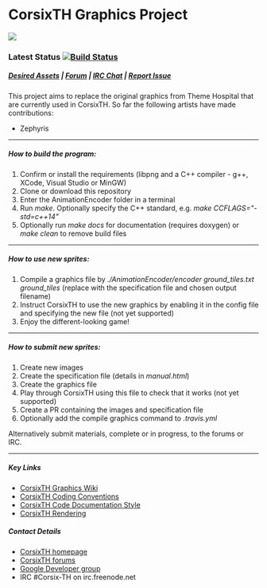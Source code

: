 # CorsixTH Graphics Project

![](http://i.imgur.com/fYp148T.jpg)
### Latest Status [![Build Status](https://travis-ci.org/CorsixTH/CorsixTH-Graphics.svg?branch=master)](https://travis-ci.org/CorsixTH/CorsixTH-Graphics)

##### [Desired Assets](https://github.com/CorsixTH/CorsixTH-Graphics/New-Assets) | [Forum](http://forums.corsixth.com) | [IRC Chat](http://webchat.freenode.net/?channels=corsix-th) | [Report Issue](https://github.com/CorsixTH/CorsixTH-Graphics/issues/new) <!-- [![Windows Build Status](https://ci.appveyor.com/api/projects/status/github/CorsixTH/CorsixTH-Graphics?branch=master&svg=true)](https://ci.appveyor.com/project/TheCycoONE/corsixth-Graphics) -->

This project aims to replace the original graphics from Theme Hospital that are currently used in CorsixTH.
So far the following artists have made contributions:

- Zephyris

---

##### How to build the program:

1. Confirm or install the requirements (libpng and a C++ compiler - g++, XCode, Visual Studio or MinGW)
2. Clone or download this repository
3. Enter the AnimationEncoder folder in a terminal
4. Run *make*. Optionally specify the C++ standard, e.g. *make CCFLAGS="-std=c++14"*
5. Optionally run *make docs* for documentation (requires doxygen) or *make clean* to remove build files

---

##### How to use new sprites:

1. Compile a graphics file by *./AnimationEncoder/encoder ground_tiles.txt ground_tiles* (replace with the specification file and chosen output filename)
2. Instruct CorsixTH to use the new graphics by enabling it in the config file and specifying the new file (not yet supported)
3. Enjoy the different-looking game!

---

##### How to submit new sprites:

1. Create new images
2. Create the specification file (details in *manual.html*)
3. Create the graphics file
4. Play through CorsixTH using this file to check that it works (not yet supported)
5. Create a PR containing the images and specification file
6. Optionally add the compile graphics command to *.travis.yml*

Alternatively submit materials, complete or in progress, to the forums or IRC.

---

##### Key Links

- [CorsixTH Graphics Wiki](https://github.com/CorsixTH/CorsixTH-Graphics/wiki)
- [CorsixTH Coding Conventions](https://github.com/CorsixTH/CorsixTH/wiki/Coding-Conventions)
- [CorsixTH Code Documentation Style](https://github.com/CorsixTH/CorsixTH/wiki/CodeDocumentationStyle)
- [CorsixTH Rendering](https://github.com/CorsixTH/CorsixTH/wiki/Rendering)

##### Contact Details

- [CorsixTH homepage](http://forums.corsixth.com/)
- [CorsixTH forums](http://forums.corsixth.com/)
- [Google Developer group](http://groups.google.com/group/corsix-th-dev)
- IRC #Corsix-TH on irc.freenode.net

